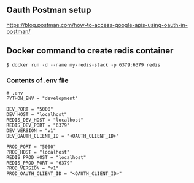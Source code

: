 ## Oauth Postman setup
https://blog.postman.com/how-to-access-google-apis-using-oauth-in-postman/

## Docker command to create redis container
```
$ docker run -d --name my-redis-stack -p 6379:6379 redis
```

### Contents of .env file
```
# .env
PYTHON_ENV = "development"

DEV_PORT = "5000"
DEV_HOST = "localhost"
REDIS_DEV_HOST = "localhost"
REDIS_DEV_PORT = "6379"
DEV_VERSION = "v1"
DEV_OAUTH_CLIENT_ID = "<OAUTH_CLIENT_ID>"

PROD_PORT = "5000"
PROD_HOST = "localhost"
REDIS_PROD_HOST = "localhost"
REDIS_PROD_PORT = "6379"
PROD_VERSION = "v1"
PROD_OAUTH_CLIENT_ID = "<OAUTH_CLIENT_ID>"
```
